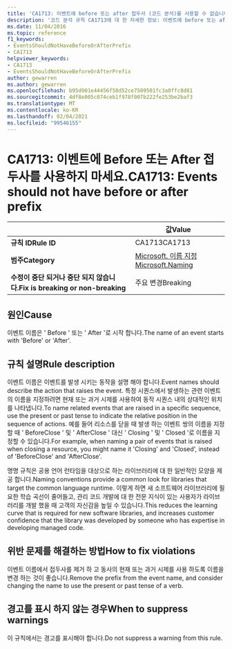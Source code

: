 ```yaml
---
title: 'CA1713: 이벤트에 before 또는 after 접두사 (코드 분석)를 사용할 수 없습니다.'
description: '코드 분석 규칙 CA1713에 대 한 자세한 정보: 이벤트에 before 또는 after 접두사를 사용할 수 없습니다.'
ms.date: 11/04/2016
ms.topic: reference
f1_keywords:
- EventsShouldNotHaveBeforeOrAfterPrefix
- CA1713
helpviewer_keywords:
- CA1713
- EventsShouldNotHaveBeforeOrAfterPrefix
author: gewarren
ms.author: gewarren
ms.openlocfilehash: b95d901e44456f58d52ce7509501fc3a0ffc8d81
ms.sourcegitcommit: 4df8e005c074ceb1f978f007b222fe253be2baf3
ms.translationtype: MT
ms.contentlocale: ko-KR
ms.lasthandoff: 02/04/2021
ms.locfileid: "99546155"
---
```

# <a name="ca1713-events-should-not-have-before-or-after-prefix"></a><span data-ttu-id="98550-103">CA1713: 이벤트에 Before 또는 After 접두사를 사용하지 마세요.</span><span class="sxs-lookup"><span data-stu-id="98550-103">CA1713: Events should not have before or after prefix</span></span>

| | <span data-ttu-id="98550-104">값</span><span class="sxs-lookup"><span data-stu-id="98550-104">Value</span></span> |
|-|-|
| <span data-ttu-id="98550-105">**규칙 ID**</span><span class="sxs-lookup"><span data-stu-id="98550-105">**Rule ID**</span></span> |<span data-ttu-id="98550-106">CA1713</span><span class="sxs-lookup"><span data-stu-id="98550-106">CA1713</span></span>|
| <span data-ttu-id="98550-107">**범주**</span><span class="sxs-lookup"><span data-stu-id="98550-107">**Category**</span></span> |[<span data-ttu-id="98550-108">Microsoft. 이름 지정</span><span class="sxs-lookup"><span data-stu-id="98550-108">Microsoft.Naming</span></span>](naming-warnings.md)|
| <span data-ttu-id="98550-109">**수정이 중단 되거나 중단 되지 않습니다.**</span><span class="sxs-lookup"><span data-stu-id="98550-109">**Fix is breaking or non-breaking**</span></span> |<span data-ttu-id="98550-110">주요 변경</span><span class="sxs-lookup"><span data-stu-id="98550-110">Breaking</span></span>|

## <a name="cause"></a><span data-ttu-id="98550-111">원인</span><span class="sxs-lookup"><span data-stu-id="98550-111">Cause</span></span>

<span data-ttu-id="98550-112">이벤트 이름은 ' Before ' 또는 ' After '로 시작 합니다.</span><span class="sxs-lookup"><span data-stu-id="98550-112">The name of an event starts with 'Before' or 'After'.</span></span>

## <a name="rule-description"></a><span data-ttu-id="98550-113">규칙 설명</span><span class="sxs-lookup"><span data-stu-id="98550-113">Rule description</span></span>

<span data-ttu-id="98550-114">이벤트 이름은 이벤트를 발생 시키는 동작을 설명 해야 합니다.</span><span class="sxs-lookup"><span data-stu-id="98550-114">Event names should describe the action that raises the event.</span></span> <span data-ttu-id="98550-115">특정 시퀀스에서 발생하는 관련 이벤트의 이름을 지정하려면 현재 또는 과거 시제를 사용하여 동작 시퀀스 내의 상대적인 위치를 나타냅니다.</span><span class="sxs-lookup"><span data-stu-id="98550-115">To name related events that are raised in a specific sequence, use the present or past tense to indicate the relative position in the sequence of actions.</span></span> <span data-ttu-id="98550-116">예를 들어 리소스를 닫을 때 발생 하는 이벤트 쌍의 이름을 지정할 때 ' BeforeClose ' 및 ' AfterClose ' 대신 ' Closing ' 및 ' Closed '로 이름을 지정할 수 있습니다.</span><span class="sxs-lookup"><span data-stu-id="98550-116">For example, when naming a pair of events that is raised when closing a resource, you might name it 'Closing' and 'Closed', instead of 'BeforeClose' and 'AfterClose'.</span></span>

<span data-ttu-id="98550-117">명명 규칙은 공용 언어 런타임을 대상으로 하는 라이브러리에 대 한 일반적인 모양을 제공 합니다.</span><span class="sxs-lookup"><span data-stu-id="98550-117">Naming conventions provide a common look for libraries that target the common language runtime.</span></span> <span data-ttu-id="98550-118">이렇게 하면 새 소프트웨어 라이브러리에 필요한 학습 곡선이 줄어들고, 관리 코드 개발에 대 한 전문 지식이 있는 사용자가 라이브러리를 개발 했을 때 고객의 자신감을 높일 수 있습니다.</span><span class="sxs-lookup"><span data-stu-id="98550-118">This reduces the learning curve that is required for new software libraries, and increases customer confidence that the library was developed by someone who has expertise in developing managed code.</span></span>

## <a name="how-to-fix-violations"></a><span data-ttu-id="98550-119">위반 문제를 해결하는 방법</span><span class="sxs-lookup"><span data-stu-id="98550-119">How to fix violations</span></span>

<span data-ttu-id="98550-120">이벤트 이름에서 접두사를 제거 하 고 동사의 현재 또는 과거 시제를 사용 하도록 이름을 변경 하는 것이 좋습니다.</span><span class="sxs-lookup"><span data-stu-id="98550-120">Remove the prefix from the event name, and consider changing the name to use the present or past tense of a verb.</span></span>

## <a name="when-to-suppress-warnings"></a><span data-ttu-id="98550-121">경고를 표시 하지 않는 경우</span><span class="sxs-lookup"><span data-stu-id="98550-121">When to suppress warnings</span></span>

<span data-ttu-id="98550-122">이 규칙에서는 경고를 표시해야 합니다.</span><span class="sxs-lookup"><span data-stu-id="98550-122">Do not suppress a warning from this rule.</span></span>
